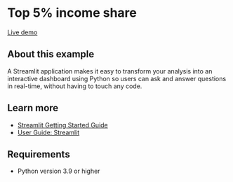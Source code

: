 # Top 5% income share

[Live demo](https://connect-posit.bccdc.ca/streamlit-demo/)

## About this example

A Streamlit application makes it easy to transform your analysis into an interactive dashboard using Python so users can ask and answer questions in real-time, without having to touch any code.


## Learn more

* [Streamlit Getting Started Guide](https://docs.streamlit.io/en/latest/getting_started.html)
* [User Guide: Streamlit](https://docs.posit.co/connect/user/streamlit/)

## Requirements

* Python version 3.9 or higher

<!-- NOTE: this file is generated -->
